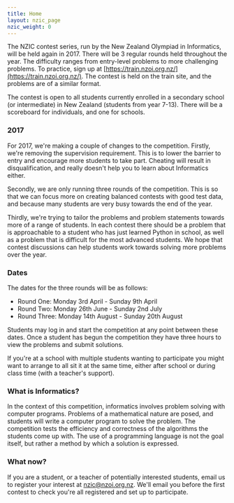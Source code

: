 ```yaml
---
title: Home
layout: nzic_page
nzic_weight: 0
---
```


The NZIC contest series, run by the New Zealand Olympiad in Informatics, will be held again in 2017. There will be 3 regular rounds held throughout the year. The difficulty ranges from entry-level problems to more challenging problems. To practice, sign up at [https://train.nzoi.org.nz/](https://train.nzoi.org.nz/). The contest is held on the train site, and the problems are of a similar format.

The contest is open to all students currently enrolled in a secondary school (or intermediate) in New Zealand (students from year 7-13). There will be a scoreboard for individuals, and one for schools.

### 2017

For 2017, we're making a couple of changes to the competition. Firstly, we're removing the supervision requirement. This is to lower the barrier to entry and encourage more students to take part. Cheating will result in disqualification, and really doesn't help you to learn about Informatics either.

Secondly, we are only running three rounds of the competition. This is so that we can focus more on creating balanced contests with good test data, and because many students are very busy towards the end of the year.

Thirdly, we're trying to tailor the problems and problem statements towards more of a range of students. In each contest there should be a problem that is approachable to a student who has just learned Python in school, as well as a problem that is difficult for the most advanced students. We hope that contest discussions can help students work towards solving more problems over the year.

### Dates

The dates for the three rounds will be as follows:

* Round One: Monday 3rd April - Sunday 9th April
* Round Two: Monday 26th June - Sunday 2nd July
* Round Three: Monday 14th August - Sunday 20th August

Students may log in and start the competition at any point between these dates. Once a student has begun the competition they have three hours to view the problems and submit solutions.

If you're at a school with multiple students wanting to participate you might want to arrange to all sit it at the same time, either after school or during class time (with a teacher's support).

### What is Informatics?

In the context of this competition, informatics involves problem solving with computer programs. Problems of a mathematical nature are posed, and students will write a computer program to solve the problem. The competition tests the efficiency and correctness of the algorithms the students come up with. The use of a programming language is not the goal itself, but rather a method by which a solution is expressed.

### What now?

If you are a student, or a teacher of potentially interested students, email us to register your interest at <nzic@nzoi.org.nz>. We'll email you before the first contest to check you're all registered and set up to participate.
